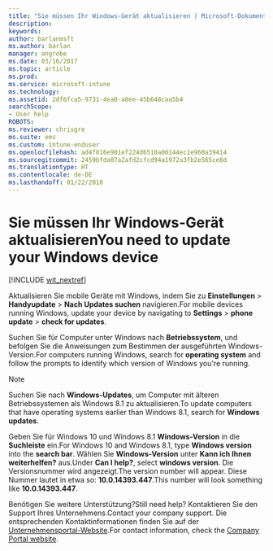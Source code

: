 ```yaml
---
title: "Sie müssen Ihr Windows-Gerät aktualisieren | Microsoft-Dokumentation"
description: 
keywords: 
author: barlanmsft
ms.author: barlan
manager: angrobe
ms.date: 03/16/2017
ms.topic: article
ms.prod: 
ms.service: microsoft-intune
ms.technology: 
ms.assetid: 2df6fca5-9731-4ea0-a8ee-45b648caa5b4
searchScope:
- User help
ROBOTS: 
ms.reviewer: chrisgre
ms.suite: ems
ms.custom: intune-enduser
ms.openlocfilehash: ad4f816e901ef224d6510a00144ec1e960a39414
ms.sourcegitcommit: 2459bfda07a2afd2cfcd94a1972a3fb2e565ce8d
ms.translationtype: HT
ms.contentlocale: de-DE
ms.lasthandoff: 01/22/2018
---
```

# <a name="you-need-to-update-your-windows-device"></a><span data-ttu-id="066ad-102">Sie müssen Ihr Windows-Gerät aktualisieren</span><span class="sxs-lookup"><span data-stu-id="066ad-102">You need to update your Windows device</span></span>

[!INCLUDE [wit_nextref](includes/end-user-os-update-guidance.md)]

<span data-ttu-id="066ad-103">Aktualisieren Sie mobile Geräte mit Windows, indem Sie zu **Einstellungen** > **Handyupdate** > **Nach Updates suchen** navigieren.</span><span class="sxs-lookup"><span data-stu-id="066ad-103">For mobile devices running Windows, update your device by navigating to **Settings** > **phone update** > **check for updates**.</span></span>

<span data-ttu-id="066ad-104">Suchen Sie für Computer unter Windows nach **Betriebssystem**, und befolgen Sie die Anweisungen zum Bestimmen der ausgeführten Windows-Version.</span><span class="sxs-lookup"><span data-stu-id="066ad-104">For computers running Windows, search for **operating system** and follow the prompts to identify which version of Windows you're running.</span></span>

> [!Note]
> <span data-ttu-id="066ad-105">Suchen Sie nach **Windows-Updates**, um Computer mit älteren Betriebssystemen als Windows 8.1 zu aktualisieren.</span><span class="sxs-lookup"><span data-stu-id="066ad-105">To update computers that have operating systems earlier than Windows 8.1, search for **Windows updates**.</span></span>

<span data-ttu-id="066ad-106">Geben Sie für Windows 10 und Windows 8.1 __Windows-Version__ in die __Suchleiste__ ein.</span><span class="sxs-lookup"><span data-stu-id="066ad-106">For Windows 10 and Windows 8.1, type __Windows version__ into the __search bar__.</span></span> <span data-ttu-id="066ad-107">Wählen Sie __Windows-Version__ unter __Kann ich Ihnen weiterhelfen?__ aus.</span><span class="sxs-lookup"><span data-stu-id="066ad-107">Under __Can I help?__, select __windows version__.</span></span> <span data-ttu-id="066ad-108">Die Versionsnummer wird angezeigt.</span><span class="sxs-lookup"><span data-stu-id="066ad-108">The version number will appear.</span></span> <span data-ttu-id="066ad-109">Diese Nummer lautet in etwa so: __10.0.14393.447__.</span><span class="sxs-lookup"><span data-stu-id="066ad-109">This number will look something like __10.0.14393.447__.</span></span>

<span data-ttu-id="066ad-110">Benötigen Sie weitere Unterstützung?</span><span class="sxs-lookup"><span data-stu-id="066ad-110">Still need help?</span></span> <span data-ttu-id="066ad-111">Kontaktieren Sie den Support Ihres Unternehmens.</span><span class="sxs-lookup"><span data-stu-id="066ad-111">Contact your company support.</span></span> <span data-ttu-id="066ad-112">Die entsprechenden Kontaktinformationen finden Sie auf der [Unternehmensportal-Website](https://portal.manage.microsoft.com#HelpDeskDialog).</span><span class="sxs-lookup"><span data-stu-id="066ad-112">For contact information, check the [Company Portal website](https://portal.manage.microsoft.com#HelpDeskDialog).</span></span>
